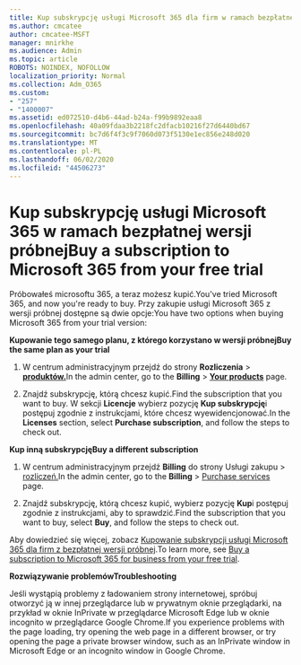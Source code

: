 ```yaml
---
title: Kup subskrypcję usługi Microsoft 365 dla firm w ramach bezpłatnej wersji próbnej
ms.author: cmcatee
author: cmcatee-MSFT
manager: mnirkhe
ms.audience: Admin
ms.topic: article
ROBOTS: NOINDEX, NOFOLLOW
localization_priority: Normal
ms.collection: Adm_O365
ms.custom:
- "257"
- "1400007"
ms.assetid: ed072510-d4b6-44ad-b24a-f99b9892eaa8
ms.openlocfilehash: 40a09fdaa3b2218fc2dfacb10216f27d6440bd67
ms.sourcegitcommit: bc7d6f4f3c9f7060d073f5130e1ec856e248d020
ms.translationtype: MT
ms.contentlocale: pl-PL
ms.lasthandoff: 06/02/2020
ms.locfileid: "44506273"
---
```

# <a name="buy-a-subscription-to-microsoft-365-from-your-free-trial"></a><span data-ttu-id="420a0-102">Kup subskrypcję usługi Microsoft 365 w ramach bezpłatnej wersji próbnej</span><span class="sxs-lookup"><span data-stu-id="420a0-102">Buy a subscription to Microsoft 365 from your free trial</span></span>

<span data-ttu-id="420a0-103">Próbowałeś microsoftu 365, a teraz możesz kupić.</span><span class="sxs-lookup"><span data-stu-id="420a0-103">You've tried Microsoft 365, and now you're ready to buy.</span></span> <span data-ttu-id="420a0-104">Przy zakupie usługi Microsoft 365 z wersji próbnej dostępne są dwie opcje:</span><span class="sxs-lookup"><span data-stu-id="420a0-104">You have two options when buying Microsoft 365 from your trial version:</span></span>
  
 <span data-ttu-id="420a0-105">**Kupowanie tego samego planu, z którego korzystano w wersji próbnej**</span><span class="sxs-lookup"><span data-stu-id="420a0-105">**Buy the same plan as your trial**</span></span>
  
1. <span data-ttu-id="420a0-106">W centrum administracyjnym przejdź do strony **Rozliczenia** \> **[produktów.](https://go.microsoft.com/fwlink/p/?linkid=842054)**</span><span class="sxs-lookup"><span data-stu-id="420a0-106">In the admin center, go to the **Billing** \> **[Your products](https://go.microsoft.com/fwlink/p/?linkid=842054)** page.</span></span>

2. <span data-ttu-id="420a0-107">Znajdź subskrypcję, którą chcesz kupić.</span><span class="sxs-lookup"><span data-stu-id="420a0-107">Find the subscription that you want to buy.</span></span> <span data-ttu-id="420a0-108">W sekcji **Licencje** wybierz pozycję **Kup subskrypcję**i postępuj zgodnie z instrukcjami, które chcesz wyewidencjonować.</span><span class="sxs-lookup"><span data-stu-id="420a0-108">In the **Licenses** section, select **Purchase subscription**, and follow the steps to check out.</span></span>

<span data-ttu-id="420a0-109">**Kup inną subskrypcję**</span><span class="sxs-lookup"><span data-stu-id="420a0-109">**Buy a different subscription**</span></span>
  
1. <span data-ttu-id="420a0-110">W centrum administracyjnym przejdź **Billing** do strony Usługi zakupu \> [rozliczeń.](https://go.microsoft.com/fwlink/p/?linkid=868433)</span><span class="sxs-lookup"><span data-stu-id="420a0-110">In the admin center, go to the **Billing** \> [Purchase services](https://go.microsoft.com/fwlink/p/?linkid=868433) page.</span></span>

3. <span data-ttu-id="420a0-111">Znajdź subskrypcję, którą chcesz kupić, wybierz pozycję **Kup**i postępuj zgodnie z instrukcjami, aby to sprawdzić.</span><span class="sxs-lookup"><span data-stu-id="420a0-111">Find the subscription that you want to buy, select **Buy**, and follow the steps to check out.</span></span>

<span data-ttu-id="420a0-112">Aby dowiedzieć się więcej, zobacz [Kupowanie subskrypcji usługi Microsoft 365 dla firm z bezpłatnej wersji próbnej](https://docs.microsoft.com/microsoft-365/commerce/buy-a-subscription-from-your-free-trial).</span><span class="sxs-lookup"><span data-stu-id="420a0-112">To learn more, see [Buy a subscription to Microsoft 365 for business from your free trial](https://docs.microsoft.com/microsoft-365/commerce/buy-a-subscription-from-your-free-trial).</span></span>

<span data-ttu-id="420a0-113">**Rozwiązywanie problemów**</span><span class="sxs-lookup"><span data-stu-id="420a0-113">**Troubleshooting**</span></span>

<span data-ttu-id="420a0-114">Jeśli wystąpią problemy z ładowaniem strony internetowej, spróbuj otworzyć ją w innej przeglądarce lub w prywatnym oknie przeglądarki, na przykład w oknie InPrivate w przeglądarce Microsoft Edge lub w oknie incognito w przeglądarce Google Chrome.</span><span class="sxs-lookup"><span data-stu-id="420a0-114">If you experience problems with the page loading, try opening the web page in a different browser, or try opening the page a private browser window, such as an InPrivate window in Microsoft Edge or an incognito window in Google Chrome.</span></span>
